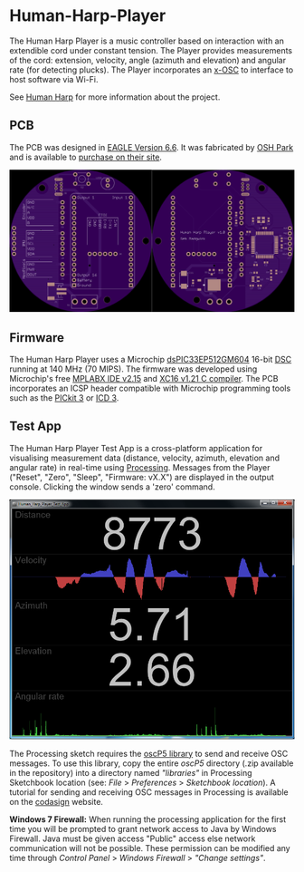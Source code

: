 Human-Harp-Player
=================

The Human Harp Player is a music controller based on interaction with an extendible cord under constant tension.  The Player provides measurements of the cord: extension, velocity, angle (azimuth and elevation) and angular rate (for detecting plucks).  The Player incorporates an [x-OSC](http://www.x-io.co.uk/x-osc/) to interface to host software via Wi-Fi.

See [Human Harp](http://humanharp.org/) for more information about the project.

PCB
---

The PCB was designed in [EAGLE Version 6.6](http://www.cadsoftusa.com/).  It was fabricated by [OSH Park](https://oshpark.com/) and is available to [purchase on their site](https://oshpark.com/shared_projects/F7BSWUvG).

<img src="https://raw.githubusercontent.com/xioTechnologies/Human-Harp-Player/master/PCB/OSH%20Park%20Preview.png"/>

Firmware
--------

The Human Harp Player uses a Microchip [dsPIC33EP512GM604](http://www.microchip.com/wwwproducts/Devices.aspx?product=dsPIC33EP512GM604) 16-bit [DSC](http://en.wikipedia.org/wiki/Digital_signal_controller) running at 140 MHz (70 MIPS).  The firmware was developed using Microchip's free [MPLABX IDE v2.15](http://www.microchip.com/pagehandler/en-us/family/mplabx/) and [XC16 v1.21 C compiler](http://www.microchip.com/pagehandler/en_us/devtools/mplabxc/).  The PCB incorporates an ICSP header compatible with Microchip programming tools such as the [PICkit 3](http://www.microchip.com/Developmenttools/ProductDetails.aspx?PartNO=PG164130) or [ICD 3](http://www.microchip.com/Developmenttools/ProductDetails.aspx?PartNO=DV164035).

Test App
--------

The Human Harp Player Test App is a cross-platform application for visualising measurement data (distance, velocity, azimuth, elevation and angular rate) in real-time using [Processing](http://www.processing.org/).  Messages from the Player ("Reset", "Zero", "Sleep", "Firmware: vX.X") are displayed in the output console.  Clicking the window sends a 'zero' command.

<img src="https://raw.githubusercontent.com/xioTechnologies/Human-Harp-Player/master/Test%20App/Screenshot.png"/>

The Processing sketch requires the [oscP5 library](http://www.sojamo.de/libraries/oscP5/) to send and receive OSC messages.  To use this library, copy the entire *oscP5* directory (.zip available in the repository) into a directory named *"libraries"* in Processing Sketchbook location (see: *File* > *Preferences* > *Sketchbook location*).  A tutorial for sending and receiving OSC messages in Processing is available on the [codasign](http://learning.codasign.com/index.php?title=Sending_and_Receiving_OSC_Data_Using_Processing) website.

**Windows 7 Firewall:**  When running the processing application for the first time you will be prompted to grant network access to Java by Windows Firewall.  Java must be given access "Public" access else network communication will not be possible.  These permission can be modified any time through *Control Panel* > *Windows Firewall* > *"Change settings"*.
